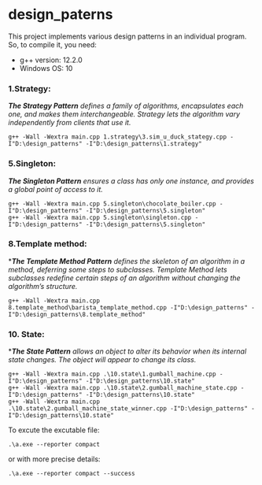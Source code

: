# design_paterns
This project implements various design patterns in an individual program. So, to compile it, you need:

- g++ version: 12.2.0
- Windows OS: 10

### 1.Strategy: 

**_The Strategy Pattern_** *defines a family of algorithms, encapsulates each one, and makes them interchangeable. Strategy lets the algorithm vary independently from clients that use it.*

```
g++ -Wall -Wextra main.cpp 1.strategy\3.sim_u_duck_stategy.cpp -I"D:\design_patterns" -I"D:\design_patterns\1.strategy"
```

### 5.Singleton: 

**_The Singleton Pattern_** *ensures a class has only one instance, and provides a global point of access to it.*

```
g++ -Wall -Wextra main.cpp 5.singleton\chocolate_boiler.cpp -I"D:\design_patterns" -I"D:\design_patterns\5.singleton"
g++ -Wall -Wextra main.cpp 5.singleton\singleton.cpp -I"D:\design_patterns" -I"D:\design_patterns\5.singleton"
```

### 8.Template method: 

***_The Template Method Pattern_** *defines the skeleton of an algorithm in a method, deferring some steps to subclasses. Template Method lets subclasses redefine certain steps of an algorithm without changing the algorithm’s structure.*

```
g++ -Wall -Wextra main.cpp 8.template_method\barista_template_method.cpp -I"D:\design_patterns" -I"D:\design_patterns\8.template_method"
```

### 10. State:

***_The State Pattern_** *allows an object to alter its behavior when its internal state changes. The object will appear to change its class.*

```
g++ -Wall -Wextra main.cpp .\10.state\1.gumball_machine.cpp -I"D:\design_patterns" -I"D:\design_patterns\10.state"
g++ -Wall -Wextra main.cpp .\10.state\2.gumball_machine_state.cpp -I"D:\design_patterns" -I"D:\design_patterns\10.state"
g++ -Wall -Wextra main.cpp .\10.state\2.gumball_machine_state_winner.cpp -I"D:\design_patterns" -I"D:\design_patterns\10.state"
 ```
To excute the excutable file:

`.\a.exe --reporter compact`

or with more precise details:

`.\a.exe --reporter compact --success`


